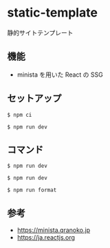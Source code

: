 # static-template

静的サイトテンプレート

## 機能

- minista を用いた React の SSG

## セットアップ

```shell
$ npm ci
```

```shell
$ npm run dev
```

## コマンド

```shell
$ npm run dev
```

```shell
$ npm run dev
```

```shell
$ npm run format
```

## 参考

- https://minista.qranoko.jp
- https://ja.reactjs.org
